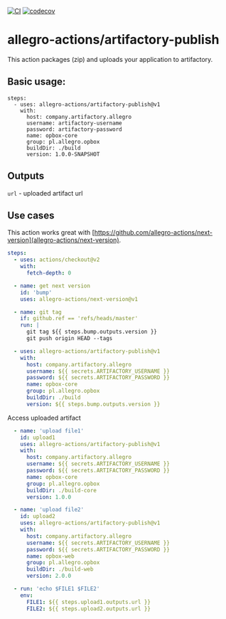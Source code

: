 [![CI](https://github.com/allegro-actions/artifactory-publish/actions/workflows/ci.yml/badge.svg)](https://github.com/allegro-actions/artifactory-publish/actions/workflows/ci.yml)
[![codecov](https://codecov.io/gh/allegro-actions/artifactory-publish/branch/main/graph/badge.svg?token=YNK3XCBRY4)](https://codecov.io/gh/allegro-actions/artifactory-publish)

# allegro-actions/artifactory-publish

This action packages (zip) and uploads your application to artifactory.

## Basic usage:

```
steps:
  - uses: allegro-actions/artifactory-publish@v1
    with:
      host: company.artifactory.allegro
      username: artifactory-username
      password: artifactory-password
      name: opbox-core
      group: pl.allegro.opbox
      buildDir: ./build
      version: 1.0.0-SNAPSHOT
```

## Outputs

`url` - uploaded artifact url

## Use cases

This action works great with [https://github.com/allegro-actions/next-version](allegro-actions/next-version).

```yaml
steps:
  - uses: actions/checkout@v2
    with:
      fetch-depth: 0

  - name: get next version
    id: 'bump'
    uses: allegro-actions/next-version@v1

  - name: git tag
    if: github.ref == 'refs/heads/master'
    run: |
      git tag ${{ steps.bump.outputs.version }}
      git push origin HEAD --tags

  - uses: allegro-actions/artifactory-publish@v1
    with:
      host: company.artifactory.allegro
      username: ${{ secrets.ARTIFACTORY_USERNAME }}
      password: ${{ secrets.ARTIFACTORY_PASSWORD }}
      name: opbox-core
      group: pl.allegro.opbox
      buildDir: ./build
      version: ${{ steps.bump.outputs.version }}
  ```

Access uploaded artifact

```yaml
  - name: 'upload file1'
    id: upload1
    uses: allegro-actions/artifactory-publish@v1
    with:
      host: company.artifactory.allegro
      username: ${{ secrets.ARTIFACTORY_USERNAME }}
      password: ${{ secrets.ARTIFACTORY_PASSWORD }}
      name: opbox-core
      group: pl.allegro.opbox
      buildDir: ./build-core
      version: 1.0.0

  - name: 'upload file2'
    id: upload2
    uses: allegro-actions/artifactory-publish@v1
    with:
      host: company.artifactory.allegro
      username: ${{ secrets.ARTIFACTORY_USERNAME }}
      password: ${{ secrets.ARTIFACTORY_PASSWORD }}
      name: opbox-web
      group: pl.allegro.opbox
      buildDir: ./build-web
      version: 2.0.0

  - run: 'echo $FILE1 $FILE2'
    env:
      FILE1: ${{ steps.upload1.outputs.url }}
      FILE2: ${{ steps.upload2.outputs.url }}
  ```